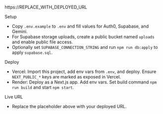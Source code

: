 https://REPLACE_WITH_DEPLOYED_URL

Setup
- Copy `.env.example` to `.env` and fill values for Auth0, Supabase, and Gemini.
- For Supabase storage uploads, create a public bucket named `uploads` and enable public file access.
- Optionally set `SUPABASE_CONNECTION_STRING` and run `npm run db:apply` to apply `supabase.sql`.

Deploy
- Vercel: Import this project, add env vars from `.env`, and deploy. Ensure `NEXT_PUBLIC_*` keys are marked as exposed in Vercel.
- Render: Deploy as a Next.js app. Add env vars. Set build command `npm run build` and start `npm start`.

Live URL
- Replace the placeholder above with your deployed URL.